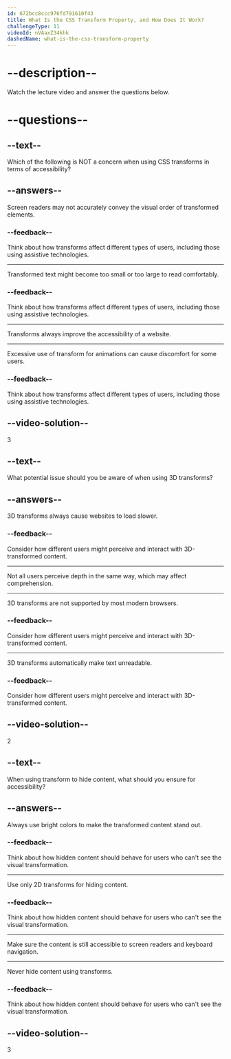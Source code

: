 ```yaml
---
id: 672bcc8ccc976fd791610f43
title: What Is the CSS Transform Property, and How Does It Work?
challengeType: 11
videoId: nVAaxZ34khk
dashedName: what-is-the-css-transform-property
---
```


# --description--

Watch the lecture video and answer the questions below.

# --questions--

## --text--

Which of the following is NOT a concern when using CSS transforms in terms of accessibility?

## --answers--

Screen readers may not accurately convey the visual order of transformed elements.

### --feedback--

Think about how transforms affect different types of users, including those using assistive technologies.

---

Transformed text might become too small or too large to read comfortably.

### --feedback--

Think about how transforms affect different types of users, including those using assistive technologies.

---

Transforms always improve the accessibility of a website.

---

Excessive use of transform for animations can cause discomfort for some users.

### --feedback--

Think about how transforms affect different types of users, including those using assistive technologies.

## --video-solution--

3

## --text--

What potential issue should you be aware of when using 3D transforms?

## --answers--

3D transforms always cause websites to load slower.

### --feedback--

Consider how different users might perceive and interact with 3D-transformed content.

---

Not all users perceive depth in the same way, which may affect comprehension.

---

3D transforms are not supported by most modern browsers.

### --feedback--

Consider how different users might perceive and interact with 3D-transformed content.

---

3D transforms automatically make text unreadable.

### --feedback--

Consider how different users might perceive and interact with 3D-transformed content.

## --video-solution--

2

## --text--

When using transform to hide content, what should you ensure for accessibility?

## --answers--

Always use bright colors to make the transformed content stand out.

### --feedback--

Think about how hidden content should behave for users who can't see the visual transformation.

---

Use only 2D transforms for hiding content.

### --feedback--

Think about how hidden content should behave for users who can't see the visual transformation.

---

Make sure the content is still accessible to screen readers and keyboard navigation.

---

Never hide content using transforms.

### --feedback--

Think about how hidden content should behave for users who can't see the visual transformation.

## --video-solution--

3
